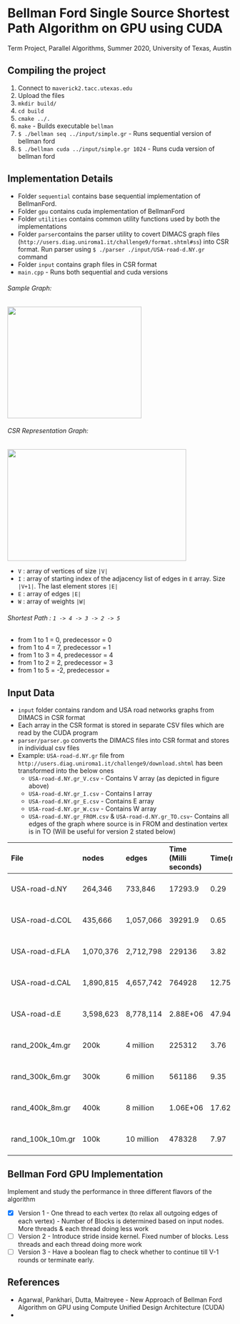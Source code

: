# Bellman Ford Single Source Shortest Path Algorithm on GPU using CUDA
Term Project, Parallel Algorithms, Summer 2020, University of Texas, Austin

## Compiling the project

1. Connect to `maverick2.tacc.utexas.edu`
2. Upload the files
3. `mkdir build/`
4. `cd build`
5. `cmake ../.`
6. `make` - Builds executable `bellman`
7. `$ ./bellman seq ../input/simple.gr` - Runs sequential version of bellman ford
8. `$ ./bellman cuda ../input/simple.gr 1024` - Runs cuda version of bellman ford

## Implementation Details
* Folder `sequential` contains base sequential implementation of BellmanFord. 
* Folder `gpu` contains cuda implementation of BellmanFord
* Folder `utilities` contains common utility functions used by both the implementations 
* Folder `parser`contains the parser utility to covert DIMACS graph files (`http://users.diag.uniroma1.it/challenge9/format.shtml#ss`) into CSR format. Run parser using `$ ./parser ./input/USA-road-d.NY.gr` command
* Folder `input` contains graph files in CSR format
* `main.cpp` - Runs both sequential and cuda versions


###### Sample Graph:
<div>
<img src="https://user-images.githubusercontent.com/48846576/89080545-cb4dba00-d34e-11ea-8dbd-6e7f4b897bb5.png" height="250" width="300"/>
</div>

###### CSR Representation Graph:
<div>
<img src="https://user-images.githubusercontent.com/48846576/89236974-ac9e2c00-d5b7-11ea-9996-dca858eb0535.jpg" height="250" width="400"/>
</div>

- `V` : array of vertices of size `|V|`
- `I` : array of starting index of the adjacency list of edges in `E` array. Size `|V+1|`. The last element stores `|E|`
- `E` : array of edges `|E|`
- `W` : array of weights `|W|`
 
###### Shortest Path : `1 -> 4 -> 3 -> 2 -> 5`
- from 1 to 1 = 0, predecessor = 0
- from 1 to 4 = 7, predecessor = 1
- from 1 to 3 = 4, predecessor = 4
- from 1 to 2 = 2, predecessor = 3
- from 1 to 5 = -2, predecessor = 

## Input Data

- `input` folder contains random and USA road networks graphs from DIMACS in CSR format
- Each array in the CSR format is stored in separate CSV files which are read by the CUDA program
- `parser/parser.go` converts the DIMACS files into CSR format and stores in individual csv files 
- Example: `USA-road-d.NY.gr` file from `http://users.diag.uniroma1.it/challenge9/download.shtml` has been transformed into the below ones
    - `USA-road-d.NY.gr_V.csv` - Contains V array (as depicted in figure above)
    - `USA-road-d.NY.gr_I.csv` - Contains I array
    - `USA-road-d.NY.gr_E.csv` - Contains E array
    - `USA-road-d.NY.gr_W.csv` - Contains W array
    - `USA-road-d.NY.gr_FROM.csv` & `USA-road-d.NY.gr_TO.csv`- Contains all edges of the graph where source is in FROM and destination vertex is in TO (Will be useful for version 2 stated below)
    
| File           |	nodes |	edges|	Time (Milli seconds)| Time(min)	|	TACC command |
| :---          |   :---    |:---   |:---   |:---   |:---   |
|USA-road-d.NY      |	264,346	|733,846	|17293.9|	0.29	|`sbatch run_bellman_cuda.sh ../input/USA-road-d.NY.gr 1024`|
|USA-road-d.COL     |	435,666	|1,057,066|	39291.9|	0.65|	`sbatch run_bellman_cuda.sh ../input/USA-road-d.COL.gr 1024`|
|USA-road-d.FLA     |	1,070,376|	2,712,798|	229136|	3.82	|`sbatch run_bellman_cuda.sh ../input/USA-road-d.FLA.gr 1024`|
|USA-road-d.CAL     |	1,890,815	|4,657,742|	764928|	12.75|	`sbatch run_bellman_cuda.sh ../input/USA-road-d.CAL.gr 1024`|
|USA-road-d.E	    |3,598,623	|8,778,114|	2.88E+06|	47.94	|`sbatch run_bellman_cuda.sh ../input/USA-road-d.E.gr 1024`  |  
|rand_200k_4m.gr| 200k | 4 million | 225312 | 3.76 | `sbatch run_bellman_cuda.sh ../input/rand_200k_4m.gr 1024`|
|rand_300k_6m.gr| 300k | 6 million | 561186 | 9.35 | `sbatch run_bellman_cuda.sh ../input/rand_300k_6m.gr 1024`|
|rand_400k_8m.gr| 400k | 8 million | 1.06E+06 | 17.62 |`sbatch run_bellman_cuda.sh ../input/rand_400k_8m.gr 1024`|
|rand_100k_10m.gr| 100k | 10 million | 478328 | 7.97 |`sbatch run_bellman_cuda.sh ../input/rand_100k_10m.gr 1024`|

## Bellman Ford GPU Implementation
Implement and study the performance in three different flavors of the algorithm
- [x] Version 1 - One thread to each vertex (to relax all outgoing edges of each vertex) - Number of Blocks is determined based on input nodes. More threads & each thread doing less work  
- [ ] Version 2 - Introduce stride inside kernel. Fixed number of blocks. Less threads and each thread doing more work
- [ ] Version 3 - Have a boolean flag to check whether to continue till V-1 rounds or terminate early.

## References
- Agarwal, Pankhari, Dutta, Maitreyee - New Approach of Bellman Ford Algorithm on GPU using Compute Unified Design Architecture (CUDA)
- 